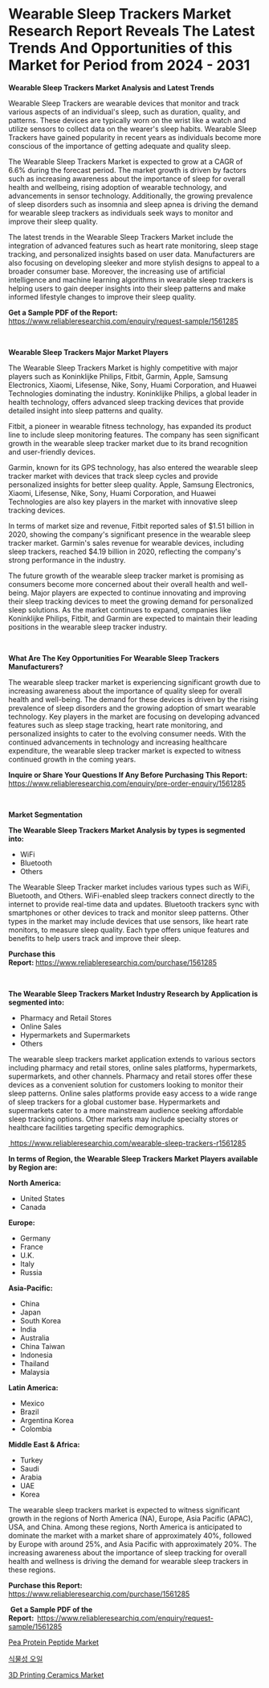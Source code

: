 <p><h1>Wearable Sleep Trackers Market Research Report Reveals The Latest Trends And Opportunities of this Market for Period from 2024 - 2031</h1></p><p><strong>Wearable Sleep Trackers Market Analysis and Latest Trends</strong></p>
<p><p>Wearable Sleep Trackers are wearable devices that monitor and track various aspects of an individual's sleep, such as duration, quality, and patterns. These devices are typically worn on the wrist like a watch and utilize sensors to collect data on the wearer's sleep habits. Wearable Sleep Trackers have gained popularity in recent years as individuals become more conscious of the importance of getting adequate and quality sleep. </p><p>The Wearable Sleep Trackers Market is expected to grow at a CAGR of 6.6% during the forecast period. The market growth is driven by factors such as increasing awareness about the importance of sleep for overall health and wellbeing, rising adoption of wearable technology, and advancements in sensor technology. Additionally, the growing prevalence of sleep disorders such as insomnia and sleep apnea is driving the demand for wearable sleep trackers as individuals seek ways to monitor and improve their sleep quality.</p><p>The latest trends in the Wearable Sleep Trackers Market include the integration of advanced features such as heart rate monitoring, sleep stage tracking, and personalized insights based on user data. Manufacturers are also focusing on developing sleeker and more stylish designs to appeal to a broader consumer base. Moreover, the increasing use of artificial intelligence and machine learning algorithms in wearable sleep trackers is helping users to gain deeper insights into their sleep patterns and make informed lifestyle changes to improve their sleep quality.</p></p>
<p><strong>Get a Sample PDF of the Report:&nbsp;</strong> <a href="https://www.reliableresearchiq.com/enquiry/request-sample/1561285">https://www.reliableresearchiq.com/enquiry/request-sample/1561285</a></p>
<p>&nbsp;</p>
<p><strong>Wearable Sleep Trackers Major Market Players</strong></p>
<p><p>The Wearable Sleep Trackers Market is highly competitive with major players such as Koninklijke Philips, Fitbit, Garmin, Apple, Samsung Electronics, Xiaomi, Lifesense, Nike, Sony, Huami Corporation, and Huawei Technologies dominating the industry. Koninklijke Philips, a global leader in health technology, offers advanced sleep tracking devices that provide detailed insight into sleep patterns and quality.</p><p>Fitbit, a pioneer in wearable fitness technology, has expanded its product line to include sleep monitoring features. The company has seen significant growth in the wearable sleep tracker market due to its brand recognition and user-friendly devices.</p><p>Garmin, known for its GPS technology, has also entered the wearable sleep tracker market with devices that track sleep cycles and provide personalized insights for better sleep quality. Apple, Samsung Electronics, Xiaomi, Lifesense, Nike, Sony, Huami Corporation, and Huawei Technologies are also key players in the market with innovative sleep tracking devices.</p><p>In terms of market size and revenue, Fitbit reported sales of $1.51 billion in 2020, showing the company's significant presence in the wearable sleep tracker market. Garmin's sales revenue for wearable devices, including sleep trackers, reached $4.19 billion in 2020, reflecting the company's strong performance in the industry.</p><p>The future growth of the wearable sleep tracker market is promising as consumers become more concerned about their overall health and well-being. Major players are expected to continue innovating and improving their sleep tracking devices to meet the growing demand for personalized sleep solutions. As the market continues to expand, companies like Koninklijke Philips, Fitbit, and Garmin are expected to maintain their leading positions in the wearable sleep tracker industry.</p></p>
<p>&nbsp;</p>
<p><strong>What Are The Key Opportunities For Wearable Sleep Trackers Manufacturers?</strong></p>
<p><p>The wearable sleep tracker market is experiencing significant growth due to increasing awareness about the importance of quality sleep for overall health and well-being. The demand for these devices is driven by the rising prevalence of sleep disorders and the growing adoption of smart wearable technology. Key players in the market are focusing on developing advanced features such as sleep stage tracking, heart rate monitoring, and personalized insights to cater to the evolving consumer needs. With the continued advancements in technology and increasing healthcare expenditure, the wearable sleep tracker market is expected to witness continued growth in the coming years.</p></p>
<p><strong>Inquire or Share Your Questions If Any Before Purchasing This Report:</strong> <a href="https://www.reliableresearchiq.com/enquiry/pre-order-enquiry/1561285">https://www.reliableresearchiq.com/enquiry/pre-order-enquiry/1561285</a></p>
<p>&nbsp;</p>
<p><strong>Market Segmentation</strong></p>
<p><strong>The Wearable Sleep Trackers Market Analysis by types is segmented into:</strong></p>
<p><ul><li>WiFi</li><li>Bluetooth</li><li>Others</li></ul></p>
<p><p>The Wearable Sleep Tracker market includes various types such as WiFi, Bluetooth, and Others. WiFi-enabled sleep trackers connect directly to the internet to provide real-time data and updates. Bluetooth trackers sync with smartphones or other devices to track and monitor sleep patterns. Other types in the market may include devices that use sensors, like heart rate monitors, to measure sleep quality. Each type offers unique features and benefits to help users track and improve their sleep.</p></p>
<p><strong>Purchase this Report:&nbsp;</strong><a href="https://www.reliableresearchiq.com/purchase/1561285">https://www.reliableresearchiq.com/purchase/1561285</a></p>
<p>&nbsp;</p>
<p><strong>The Wearable Sleep Trackers Market Industry Research by Application is segmented into:</strong></p>
<p><ul><li>Pharmacy and Retail Stores</li><li>Online Sales</li><li>Hypermarkets and Supermarkets</li><li>Others</li></ul></p>
<p><p>The wearable sleep trackers market application extends to various sectors including pharmacy and retail stores, online sales platforms, hypermarkets, supermarkets, and other channels. Pharmacy and retail stores offer these devices as a convenient solution for customers looking to monitor their sleep patterns. Online sales platforms provide easy access to a wide range of sleep trackers for a global customer base. Hypermarkets and supermarkets cater to a more mainstream audience seeking affordable sleep tracking options. Other markets may include specialty stores or healthcare facilities targeting specific demographics.</p></p>
<p><a href="https://www.reliableresearchiq.com/wearable-sleep-trackers-r1561285">&nbsp;https://www.reliableresearchiq.com/wearable-sleep-trackers-r1561285</a></p>
<p><strong>In terms of Region, the Wearable Sleep Trackers Market Players available by Region are:</strong></p>
<p>
    <p> <strong> North America: </strong>
        <ul>
            <li>United States</li>
            <li>Canada</li>
        </ul>
        </p> 
    <p> <strong> Europe: </strong>
        <ul>
            <li>Germany</li>
            <li>France</li>
            <li>U.K.</li>
            <li>Italy</li>
            <li>Russia</li>
        </ul>
        </p> 
    <p> <strong> Asia-Pacific: </strong>
        <ul>
            <li>China</li>
            <li>Japan</li>
            <li>South Korea</li>
            <li>India</li>
            <li>Australia</li>
            <li>China Taiwan</li>
            <li>Indonesia</li>
            <li>Thailand</li>
            <li>Malaysia</li>
        </ul>
        </p> 
    <p> <strong> Latin America: </strong>
        <ul>
            <li>Mexico</li>
            <li>Brazil</li>
            <li>Argentina Korea</li>
            <li>Colombia</li>
        </ul>
        </p> 
    <p> <strong> Middle East & Africa: </strong>
        <ul>
            <li>Turkey</li>
            <li>Saudi</li>
            <li>Arabia</li>
            <li>UAE</li>
            <li>Korea</li>
        </ul>
    </p>
    </p>
<p><p>The wearable sleep trackers market is expected to witness significant growth in the regions of North America (NA), Europe, Asia Pacific (APAC), USA, and China. Among these regions, North America is anticipated to dominate the market with a market share of approximately 40%, followed by Europe with around 25%, and Asia Pacific with approximately 20%. The increasing awareness about the importance of sleep tracking for overall health and wellness is driving the demand for wearable sleep trackers in these regions.</p></p>
<p><strong>Purchase this Report: </strong><a href="https://www.reliableresearchiq.com/purchase/1561285">https://www.reliableresearchiq.com/purchase/1561285</a></p>
<p>&nbsp;<strong>Get a Sample PDF of the Report:&nbsp;&nbsp;</strong><a href="https://www.reliableresearchiq.com/enquiry/request-sample/1561285">https://www.reliableresearchiq.com/enquiry/request-sample/1561285</a></p>
<p><strong></strong></p>
<p><p><a href="https://medium.com/@noelkunzei1/global-pea-protein-peptide-market-size-is-expected-to-reach-at-a-cagr-of-5-7-dcde6cf3dd7a">Pea Protein Peptide Market</a></p><p><a href="https://github.com/vss5505pa7z1p/Market-Research-Report-List-3/blob/main/151606310741.md">식물성 오일</a></p><p><a href="https://medium.com/@fredyyunianto_89084/global-3d-printing-ceramics-market-status-2024-2031-and-forecast-by-region-product-end-use-3a9faa329222">3D Printing Ceramics Market</a></p></p>